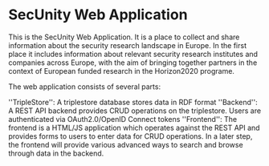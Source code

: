 # SecUnity Web Application

This is the SecUnity Web Application. It is a place to collect and share information about the security research landscape in Europe. 
In the first place it includes information about relevant security research institutes and companies across Europe, with the aim of bringing together partners in the context of European funded research in the Horizon2020 programe.

The web application consists of several parts:

''TripleStore'': A triplestore database stores data in RDF format
''Backend'': A REST API backend provides CRUD operations on the triplestore. Users are authenticated via OAuth2.0/OpenID Connect tokens
''Frontend'': The frontend is a HTML/JS application which operates against the REST API and provides forms to users to enter data for CRUD operations. In a later step, the frontend will provide various advanced ways to search and browse through data in the backend.
